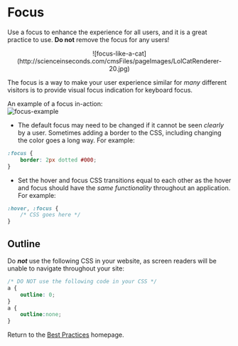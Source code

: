 # Focus

Use a focus to enhance the experience for all users, and it is a great practice to use. **Do not** remove the focus for any users!

<p align="center">![focus-like-a-cat](http://scienceinseconds.com/cmsFiles/pageImages/LolCatRenderer-20.jpg)</p>

The focus is a way to make your user experience similar for *many* different visitors is to provide visual focus indication for keyboard focus.

An example of a focus in-action:  
![focus-example](http://bitsofco.de/img/blog/15/2.1.1.gif)

* The default focus may need to be changed if it cannot be seen *clearly* by a user. Sometimes adding a border to the CSS, including changing the color goes a long way. For example:  
```css
:focus {
	border: 2px dotted #000;
}
```
* Set the hover and focus CSS transitions equal to each other as the hover and focus should have the *same functionality* throughout an application. For example:
```css
:hover, :focus {
	/* CSS goes here */
}
```

## Outline
Do **_not_** use the following CSS in your website, as screen readers will be unable to navigate throughout your site:

```css
/* DO NOT use the following code in your CSS */
a {
	outline: 0;
}
a {
	outline:none;
}
```

Return to the [Best Practices](../BestPractices.md) homepage.
